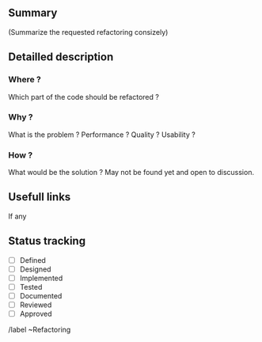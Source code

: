 ## Summary

(Summarize the requested refactoring consizely)

## Detailled description

### Where ?

Which part of the code should be refactored ?

### Why ?

What is the problem ? Performance ? Quality ? Usability ?

### How ?

What would be the solution ? May not be found yet and open to discussion.

## Usefull links

If any

## Status tracking

- [ ] Defined
- [ ] Designed
- [ ] Implemented
- [ ] Tested
- [ ] Documented
- [ ] Reviewed
- [ ] Approved

/label ~Refactoring